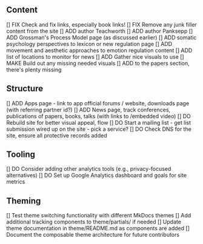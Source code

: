## Content
[] FIX Check and fix links, especially book links!
[] FIX Remove any junk filler content from the site
[] ADD author Teachworth
[] ADD author Panksepp
[] ADD Grossman's Process Model page (as discussed earlier)
[] ADD somatic psychology perspectives to lexicon or new regulation page
[] ADD movement and aesthetic approaches to emotion regulation content
[] ADD list of locations to monitor for news
[] ADD Gather nice visuals to use
[] MAKE Build out any missing needed visuals
[] ADD to the papers section, there's plenty missing

## Structure
[] ADD Apps page - link to app official forums / website, downloads page (with referring partner id?)
[] ADD News page, track conferences, publications of papers, books, talks (with links to /embedded video)
[] DO  Rebuild site for better visual appeal, flow
[] DO  Start a mailing list - get list submission wired up on the site - pick a service?
[] DO  Check DNS for the site, ensure all protective records added

## Tooling
[] DO  Consider adding other analytics tools (e.g., privacy-focused alternatives)
[] DO  Set up Google Analytics dashboard and goals for site metrics

## Theming
[] Test theme switching functionality with different MkDocs themes
[] Add additional tracking components to theme/partials/ if needed
[] Update theme documentation in theme/README.md as components are added
[] Document the composable theme architecture for future contributors

